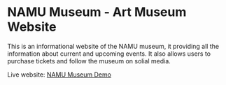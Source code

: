 # NAMU Museum - Art Museum Website

This is an informational website of the NAMU museum, it providing all the information about current and upcoming events. It also allows users to purchase tickets and follow the museum on solial media.

Live website: [NAMU Museum Demo](https://DimaDamage91.github.io/NAMU-Museum-Portfolio/)
